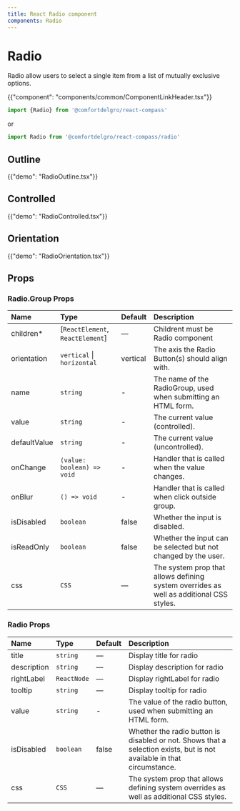 ```yaml
---
title: React Radio component
components: Radio
---
```


# Radio

<p class="description">Radio allow users to select a single item from a list of mutually exclusive options.</p>

{{"component": "components/common/ComponentLinkHeader.tsx"}}

```jsx
import {Radio} from '@comfortdelgro/react-compass'
```

or

```jsx
import Radio from '@comfortdelgro/react-compass/radio'
```

## Outline

{{"demo": "RadioOutline.tsx"}}

## Controlled

{{"demo": "RadioControlled.tsx"}}

## Orientation

{{"demo": "RadioOrientation.tsx"}}

## Props

### Radio.Group Props

| Name         | Type                             | Default  | Description                                                                             |
| :----------- | :------------------------------- | :------- | :-------------------------------------------------------------------------------------- |
| children\*   | [`ReactElement`, `ReactElement`] | —        | Childrent must be Radio component                                                       |
| orientation  | `vertical` \| `horizontal`       | vertical | The axis the Radio Button(s) should align with.                                         |
| name         | `string`                         | -        | The name of the RadioGroup, used when submitting an HTML form.                          |
| value        | `string`                         | -        | The current value (controlled).                                                         |
| defaultValue | `string`                         | -        | The current value (uncontrolled).                                                       |
| onChange     | `(value: boolean) => void`       | -        | Handler that is called when the value changes.                                          |
| onBlur       | `() => void`                     | -        | Handler that is called when click outside group.                                        |
| isDisabled   | `boolean`                        | false    | Whether the input is disabled.                                                          |
| isReadOnly   | `boolean`                        | false    | Whether the input can be selected but not changed by the user.                          |
| css          | `CSS`                            | —        | The system prop that allows defining system overrides as well as additional CSS styles. |

### Radio Props

| Name        | Type        | Default | Description                                                                                                            |
| :---------- | :---------- | :------ | :--------------------------------------------------------------------------------------------------------------------- |
| title       | `string`    | —       | Display title for radio                                                                                                |
| description | `string`    | —       | Display description for radio                                                                                          |
| rightLabel  | `ReactNode` | —       | Display rightLabel for radio                                                                                           |
| tooltip     | `string`    | —       | Display tooltip for radio                                                                                              |
| value       | `string`    | -       | The value of the radio button, used when submitting an HTML form.                                                      |
| isDisabled  | `boolean`   | false   | Whether the radio button is disabled or not. Shows that a selection exists, but is not available in that circumstance. |
| css         | `CSS`       | —       | The system prop that allows defining system overrides as well as additional CSS styles.                                |
